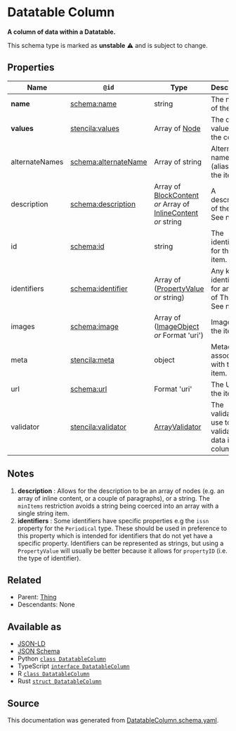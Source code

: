 # Datatable Column

**A column of data within a Datatable.**

This schema type is marked as **unstable** ⚠️ and is subject to change.

## Properties

| Name           | `@id`                                                           | Type                                                                                                 | Description                                                         | Inherited from                        |
| -------------- | --------------------------------------------------------------- | ---------------------------------------------------------------------------------------------------- | ------------------------------------------------------------------- | ------------------------------------- |
| **name**       | [schema:name](https://schema.org/name)                          | string                                                                                               | The name of the item.                                               | [Thing](Thing.md)                     |
| **values**     | [stencila:values](https://schema.stenci.la/values.jsonld)       | Array of [Node](Node.md)                                                                             | The data values of the column.                                      | [DatatableColumn](DatatableColumn.md) |
| alternateNames | [schema:alternateName](https://schema.org/alternateName)        | Array of string                                                                                      | Alternate names (aliases) for the item.                             | [Thing](Thing.md)                     |
| description    | [schema:description](https://schema.org/description)            | Array of [BlockContent](BlockContent.md) _or_ Array of [InlineContent](InlineContent.md) _or_ string | A description of the item. See note [1](#notes).                    | [Thing](Thing.md)                     |
| id             | [schema:id](https://schema.org/id)                              | string                                                                                               | The identifier for this item.                                       | [Entity](Entity.md)                   |
| identifiers    | [schema:identifier](https://schema.org/identifier)              | Array of ([PropertyValue](PropertyValue.md) _or_ string)                                             | Any kind of identifier for any kind of Thing. See note [2](#notes). | [Thing](Thing.md)                     |
| images         | [schema:image](https://schema.org/image)                        | Array of ([ImageObject](ImageObject.md) _or_ Format 'uri')                                           | Images of the item.                                                 | [Thing](Thing.md)                     |
| meta           | [stencila:meta](https://schema.stenci.la/meta.jsonld)           | object                                                                                               | Metadata associated with this item.                                 | [Entity](Entity.md)                   |
| url            | [schema:url](https://schema.org/url)                            | Format 'uri'                                                                                         | The URL of the item.                                                | [Thing](Thing.md)                     |
| validator      | [stencila:validator](https://schema.stenci.la/validator.jsonld) | [ArrayValidator](ArrayValidator.md)                                                                  | The validator to use to validate data in the column.                | [DatatableColumn](DatatableColumn.md) |

## Notes

1. **description** : Allows for the description to be an array of nodes (e.g. an array of inline content, or a couple of paragraphs), or a string. The `minItems` restriction avoids a string being coerced into an array with a single string item.
2. **identifiers** : Some identifiers have specific properties e.g the `issn` property for the `Periodical` type. These should be used in preference to this property which is intended for identifiers that do not yet have a specific property. Identifiers can be represented as strings, but using a `PropertyValue` will usually be better because it allows for `propertyID` (i.e. the type of identifier).

## Related

- Parent: [Thing](Thing.md)
- Descendants: None

## Available as

- [JSON-LD](https://schema.stenci.la/DatatableColumn.jsonld)
- [JSON Schema](https://schema.stenci.la/v1/DatatableColumn.schema.json)
- Python [`class DatatableColumn`](https://stencila.github.io/schema/python/docs/types.html#schema.types.DatatableColumn)
- TypeScript [`interface DatatableColumn`](https://stencila.github.io/schema/ts/docs/interfaces/datatablecolumn.html)
- R [`class DatatableColumn`](https://cran.r-project.org/web/packages/stencilaschema/stencilaschema.pdf)
- Rust [`struct DatatableColumn`](https://docs.rs/stencila-schema/latest/stencila_schema/struct.DatatableColumn.html)

## Source

This documentation was generated from [DatatableColumn.schema.yaml](https://github.com/stencila/stencila/blob/master/schema/schema/DatatableColumn.schema.yaml).

